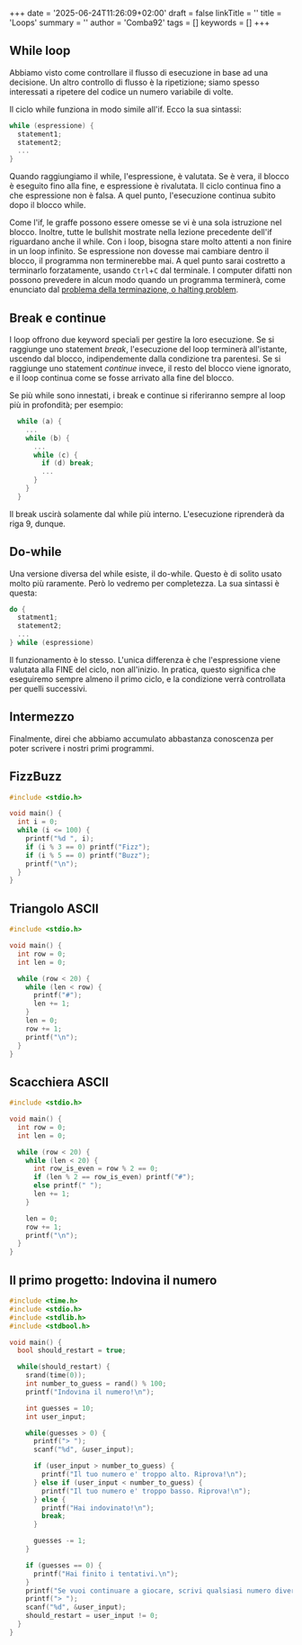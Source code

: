 +++
date = '2025-06-24T11:26:09+02:00'
draft = false
linkTitle = ''
title = 'Loops'
summary = ''
author = 'Comba92'
tags = []
keywords = []
+++
## While loop
Abbiamo visto come controllare il flusso di esecuzione in base ad una decisione.
Un altro controllo di flusso è la ripetizione; siamo spesso interessati a ripetere del codice un numero variabile di volte.

Il ciclo while funziona in modo simile all'if. Ecco la sua sintassi:
```c
while (espressione) {
  statement1;
  statement2;
  ...
}
```
Quando raggiungiamo il while, l'espressione, è valutata. Se è vera, il blocco è eseguito fino alla fine, e espressione è rivalutata. Il ciclo continua fino a che espressione non è falsa. A quel punto, l'esecuzione continua subito dopo il blocco while.

Come l'if, le graffe possono essere omesse se vi è una sola istruzione nel blocco.
Inoltre, tutte le bullshit mostrate nella lezione precedente dell'if riguardano anche il while.
Con i loop, bisogna stare molto attenti a non finire in un loop infinito. Se espressione non dovesse mai cambiare dentro il blocco, il programma non terminerebbe mai. A quel punto sarai costretto a terminarlo forzatamente, usando `Ctrl`+`C` dal terminale. I computer difatti non possono prevedere in alcun modo quando un programma terminerà, come enunciato dal [problema della terminazione, o halting problem](https://it.wikipedia.org/wiki/Problema_della_terminazione).

## Break e continue
I loop offrono due keyword speciali per gestire la loro esecuzione.
Se si raggiunge uno statement *break*, l'esecuzione del loop terminerà all'istante, uscendo dal blocco, indipendemente dalla condizione tra parentesi.
Se si raggiunge uno statement *continue* invece, il resto del blocco viene ignorato, e il loop continua come se fosse arrivato alla fine del blocco.

Se più while sono innestati, i break e continue si riferiranno sempre al loop più in profondità; per esempio:
```c
  while (a) {
    ...
    while (b) {
      ...
      while (c) {
        if (d) break;
        ... 
      }
    }
  }
```
Il break uscirà solamente dal while più interno. L'esecuzione riprenderà da riga 9, dunque.

## Do-while
Una versione diversa del while esiste, il do-while. Questo è di solito usato molto più raramente. Però lo vedremo per completezza.
La sua sintassi è questa:
```c
do {
  statment1;
  statement2;
  ...
} while (espressione)
```
Il funzionamento è lo stesso. L'unica differenza è che l'espressione viene valutata alla FINE del ciclo, non all'inizio. In pratica, questo significa che eseguiremo sempre almeno il primo ciclo, e la condizione verrà controllata per quelli successivi.

## Intermezzo
Finalmente, direi che abbiamo accumulato abbastanza conoscenza per poter scrivere i nostri primi programmi. 

## FizzBuzz
```c
#include <stdio.h>

void main() {
  int i = 0;
  while (i <= 100) {
    printf("%d ", i);
    if (i % 3 == 0) printf("Fizz");
    if (i % 5 == 0) printf("Buzz");
    printf("\n");
  }
}
```

## Triangolo ASCII
```c
#include <stdio.h>

void main() {
  int row = 0;
  int len = 0;

  while (row < 20) {
    while (len < row) {
      printf("#");
      len += 1;
    }
    len = 0;
    row += 1;
    printf("\n");
  }
}
```

## Scacchiera ASCII
```c
#include <stdio.h>

void main() {
  int row = 0;
  int len = 0;

  while (row < 20) {
    while (len < 20) {
      int row_is_even = row % 2 == 0;
      if (len % 2 == row_is_even) printf("#");
      else printf(" ");
      len += 1;
    }

    len = 0;
    row += 1;
    printf("\n");
  }
}
```



## Il primo progetto: Indovina il numero
```c
#include <time.h>
#include <stdio.h>
#include <stdlib.h>
#include <stdbool.h>

void main() {
  bool should_restart = true;

  while(should_restart) {
    srand(time(0));
    int number_to_guess = rand() % 100;
    printf("Indovina il numero!\n");

    int guesses = 10;
    int user_input;

    while(guesses > 0) {
      printf("> ");
      scanf("%d", &user_input);

      if (user_input > number_to_guess) {
        printf("Il tuo numero e' troppo alto. Riprova!\n");
      } else if (user_input < number_to_guess) {
        printf("Il tuo numero e' troppo basso. Riprova!\n");
      } else {
        printf("Hai indovinato!\n");
        break;
      }

      guesses -= 1;
    }

    if (guesses == 0) {
      printf("Hai finito i tentativi.\n");
    }
    printf("Se vuoi continuare a giocare, scrivi qualsiasi numero diverso da 0.\n");
    printf("> ");
    scanf("%d", &user_input);
    should_restart = user_input != 0;
  }
}
```